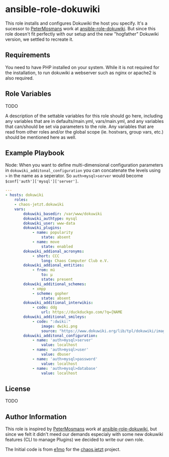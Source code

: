 ansible-role-dokuwiki
=========

This role installs and configures Dokuwiki the host you specify. It's a sucessor to [PeterMosmans](https://github.com/PeterMosmans) work at [ansible-role-dokuwiki](https://github.com/PeterMosmans/ansible-role-dokuwiki). But since this role doesn't fit perfectly with our setup and the new "hogfather" Dokuwiki version, we settled to recreate it.

Requirements
------------

You need to have PHP installed on your system. While it is not required for the installation, to run dokuwiki a webserver such as nginx or apache2 is also required.

Role Variables
--------------

TODO

A description of the settable variables for this role should go here, including any variables that are in defaults/main.yml, vars/main.yml, and any variables that can/should be set via parameters to the role. Any variables that are read from other roles and/or the global scope (ie. hostvars, group vars, etc.) should be mentioned here as well.

Example Playbook
----------------

<!--Including an example of how to use your role (for instance, with variables passed in as parameters) is always nice for users too:-->

Node: When you want to define multi-dimensional configuration parameters in `dokuwiki_additonal_configuration` you can concatenate the levels using `>` in the name as a seperator. So `auth>mysql>server` would become `$conf['auth']['mysql']['server']`.

```yaml
---
- hosts: dokuwiki
	roles:
    - chaos-jetzt.dokuwiki
	vars:
		dokuwiki_basedir: /var/www/dokuwiki
		dokuwiki_authtype: mysql
		dokuwiki_user: www-data
		dokuwiki_plugins:
			- name: popularity
				state: absent
			- name: move
				state: enabled
		dokuwiki_addional_acronyms:
			- short: CCC
				long: Chaos Computer Club e.V.
		dokuwiki_addional_entities:
			- from: mü
				to: µ
				state: present
		dokuwiki_additional_schemes:
			- xmpp
			- scheme: gopher
				state: absent
		dokuwiki_additional_interwikis:
			- code: ddg
				url: https://duckduckgo.com/?q={NAME
		dokuwiki_additional_smileys:
			- code: ":dwiki:"
				image: dwiki.png
				source: "https://www.dokuwiki.org/lib/tpl/dokuwiki/images/logo.png"
		dokuwiki_additonal_configuration:
			- name: 'auth>mysql>server'
				value: localhost
			- name: 'auth>mysql>user'
				value: dbuser
			- name: 'auth>mysql>password'
				value: localhost
			- name: 'auth>mysql>database'
				value: localhost
```

License
-------

TODO
<!-- BSD -->

Author Information
------------------

This role is inspired by [PeterMosmans](https://github.com/PeterMosmans) work at [ansible-role-dokuwiki](https://github.com/PeterMosmans/ansible-role-dokuwiki), but since we felt it didn't meed our demands especialy with some new dokuwiki features (CLI to manage Plugins) we decided to write our own role.

The Initial code is from [e1mo](https://github.com/e1mo/) for the [chaos.jetzt](https://chaos.jetzt) project.
